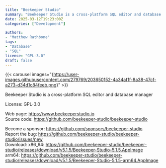```yaml
---
title: "Beekeeper Studio"
summary: "Beekeeper Studio is a cross-platform SQL editor and database manager"
date: 2025-03-12T19:23:00Z
categories: ["Development"]

authors:
- "Matthew Rathbone"
tags: 
- "Database"
- "SQL"
license: "GPL-3.0"
draft: false
---
```


{{< carousel images="{https://user-images.githubusercontent.com/279769/203650152-4a34af1f-8a38-47cf-a273-d34d1c84feeb.png}" >}}

Beekeeper Studio is a cross-platform SQL editor and database manager

License: GPL-3.0

Web page: <https://www.beekeeperstudio.io>  
Source code: <https://github.com/beekeeper-studio/beekeeper-studio>

Become a sponsor: <https://github.com/sponsors/beekeeper-studio>  
Report the bug: <https://github.com/beekeeper-studio/beekeeper-studio/issues/new>  
Download:   x86_64: <https://github.com/beekeeper-studio/beekeeper-studio/releases/download/v5.1.5/Beekeeper-Studio-5.1.5.AppImage>  
            arm64: <https://github.com/beekeeper-studio/beekeeper-studio/releases/download/v5.1.5/Beekeeper-Studio-5.1.5-arm64.AppImage>
